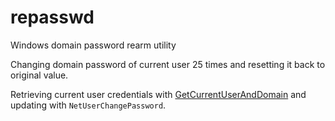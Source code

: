 # repasswd
Windows domain password rearm utility

Changing domain password of current user 25 times and resetting it back to original value.

Retrieving current user credentials with [GetCurrentUserAndDomain](https://support.microsoft.com/en-us/help/111544/how-to-retrieve-current-user-and-domain-names-on-windows-nt--windows-2) and updating with `NetUserChangePassword`.
